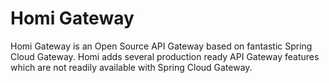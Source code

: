 # Homi Gateway

Homi Gateway is an Open Source API Gateway based on fantastic Spring Cloud Gateway.
Homi adds several production ready API Gateway features which are not readily available with Spring Cloud Gateway.
